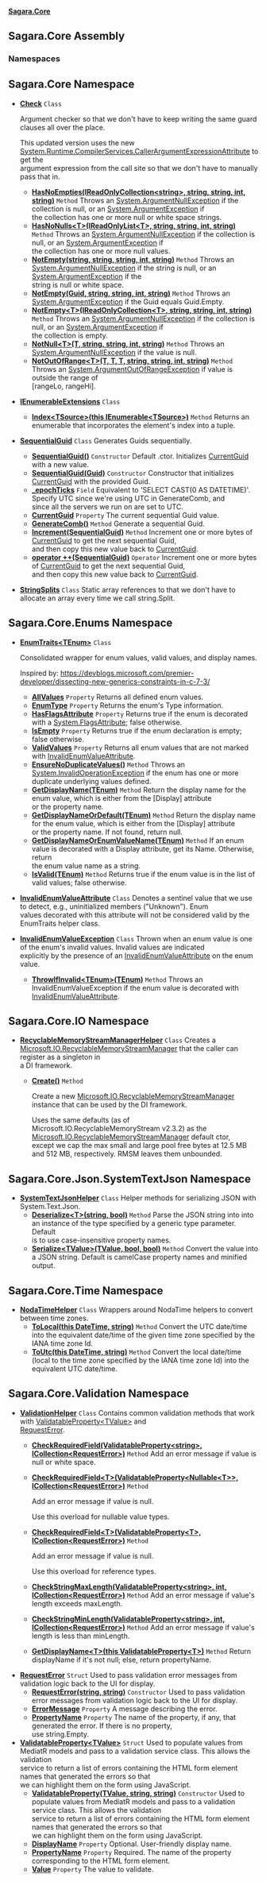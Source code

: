 #### [Sagara.Core](index.md 'index')

## Sagara.Core Assembly
### Namespaces

<a name='Sagara.Core'></a>

## Sagara.Core Namespace
- **[Check](Sagara.Core.Check.md 'Sagara.Core.Check')** `Class`   
    
  Argument checker so that we don't have to keep writing the same guard clauses all over the place.  
    
  This updated version uses the new [System.Runtime.CompilerServices.CallerArgumentExpressionAttribute](https://docs.microsoft.com/en-us/dotnet/api/System.Runtime.CompilerServices.CallerArgumentExpressionAttribute 'System.Runtime.CompilerServices.CallerArgumentExpressionAttribute') to get the   
              argument expression from the call site so that we don't have to manually pass that in.
  - **[HasNoEmpties(IReadOnlyCollection&lt;string&gt;, string, string, int, string)](Sagara.Core.Check.md#Sagara.Core.Check.HasNoEmpties(System.Collections.Generic.IReadOnlyCollection_string_,string,string,int,string) 'Sagara.Core.Check.HasNoEmpties(System.Collections.Generic.IReadOnlyCollection<string>, string, string, int, string)')** `Method` Throws an [System.ArgumentNullException](https://docs.microsoft.com/en-us/dotnet/api/System.ArgumentNullException 'System.ArgumentNullException') if the collection is null, or an [System.ArgumentException](https://docs.microsoft.com/en-us/dotnet/api/System.ArgumentException 'System.ArgumentException') if  
    the collection has one or more null or white space strings.
  - **[HasNoNulls&lt;T&gt;(IReadOnlyList&lt;T&gt;, string, string, int, string)](Sagara.Core.Check.md#Sagara.Core.Check.HasNoNulls_T_(System.Collections.Generic.IReadOnlyList_T_,string,string,int,string) 'Sagara.Core.Check.HasNoNulls<T>(System.Collections.Generic.IReadOnlyList<T>, string, string, int, string)')** `Method` Throws an [System.ArgumentNullException](https://docs.microsoft.com/en-us/dotnet/api/System.ArgumentNullException 'System.ArgumentNullException') if the collection is null, or an [System.ArgumentException](https://docs.microsoft.com/en-us/dotnet/api/System.ArgumentException 'System.ArgumentException') if  
    the collection has one or more null values.
  - **[NotEmpty(string, string, string, int, string)](Sagara.Core.Check.md#Sagara.Core.Check.NotEmpty(string,string,string,int,string) 'Sagara.Core.Check.NotEmpty(string, string, string, int, string)')** `Method` Throws an [System.ArgumentNullException](https://docs.microsoft.com/en-us/dotnet/api/System.ArgumentNullException 'System.ArgumentNullException') if the string is null, or an [System.ArgumentException](https://docs.microsoft.com/en-us/dotnet/api/System.ArgumentException 'System.ArgumentException') if the  
    string is null or white space.
  - **[NotEmpty(Guid, string, string, int, string)](Sagara.Core.Check.md#Sagara.Core.Check.NotEmpty(System.Guid,string,string,int,string) 'Sagara.Core.Check.NotEmpty(System.Guid, string, string, int, string)')** `Method` Throws an [System.ArgumentException](https://docs.microsoft.com/en-us/dotnet/api/System.ArgumentException 'System.ArgumentException') if the Guid equals Guid.Empty.
  - **[NotEmpty&lt;T&gt;(IReadOnlyCollection&lt;T&gt;, string, string, int, string)](Sagara.Core.Check.md#Sagara.Core.Check.NotEmpty_T_(System.Collections.Generic.IReadOnlyCollection_T_,string,string,int,string) 'Sagara.Core.Check.NotEmpty<T>(System.Collections.Generic.IReadOnlyCollection<T>, string, string, int, string)')** `Method` Throws an [System.ArgumentNullException](https://docs.microsoft.com/en-us/dotnet/api/System.ArgumentNullException 'System.ArgumentNullException') if the collection is null, or an [System.ArgumentException](https://docs.microsoft.com/en-us/dotnet/api/System.ArgumentException 'System.ArgumentException') if  
    the collection is empty.
  - **[NotNull&lt;T&gt;(T, string, string, int, string)](Sagara.Core.Check.md#Sagara.Core.Check.NotNull_T_(T,string,string,int,string) 'Sagara.Core.Check.NotNull<T>(T, string, string, int, string)')** `Method` Throws an [System.ArgumentNullException](https://docs.microsoft.com/en-us/dotnet/api/System.ArgumentNullException 'System.ArgumentNullException') if the value is null.
  - **[NotOutOfRange&lt;T&gt;(T, T, T, string, string, int, string)](Sagara.Core.Check.md#Sagara.Core.Check.NotOutOfRange_T_(T,T,T,string,string,int,string) 'Sagara.Core.Check.NotOutOfRange<T>(T, T, T, string, string, int, string)')** `Method` Throws an [System.ArgumentOutOfRangeException](https://docs.microsoft.com/en-us/dotnet/api/System.ArgumentOutOfRangeException 'System.ArgumentOutOfRangeException') if value is outside the range of   
    [rangeLo, rangeHi].
- **[IEnumerableExtensions](Sagara.Core.IEnumerableExtensions.md 'Sagara.Core.IEnumerableExtensions')** `Class`
  - **[Index&lt;TSource&gt;(this IEnumerable&lt;TSource&gt;)](Sagara.Core.IEnumerableExtensions.md#Sagara.Core.IEnumerableExtensions.Index_TSource_(thisSystem.Collections.Generic.IEnumerable_TSource_) 'Sagara.Core.IEnumerableExtensions.Index<TSource>(this System.Collections.Generic.IEnumerable<TSource>)')** `Method` Returns an enumerable that incorporates the element's index into a tuple.
- **[SequentialGuid](Sagara.Core.SequentialGuid.md 'Sagara.Core.SequentialGuid')** `Class` Generates Guids sequentially.
  - **[SequentialGuid()](Sagara.Core.SequentialGuid.md#Sagara.Core.SequentialGuid.SequentialGuid() 'Sagara.Core.SequentialGuid.SequentialGuid()')** `Constructor` Default .ctor. Initializes [CurrentGuid](Sagara.Core.SequentialGuid.md#Sagara.Core.SequentialGuid.CurrentGuid 'Sagara.Core.SequentialGuid.CurrentGuid') with a new value.
  - **[SequentialGuid(Guid)](Sagara.Core.SequentialGuid.md#Sagara.Core.SequentialGuid.SequentialGuid(System.Guid) 'Sagara.Core.SequentialGuid.SequentialGuid(System.Guid)')** `Constructor` Constructor that initializes [CurrentGuid](Sagara.Core.SequentialGuid.md#Sagara.Core.SequentialGuid.CurrentGuid 'Sagara.Core.SequentialGuid.CurrentGuid') with the provided Guid.
  - **[_epochTicks](Sagara.Core.SequentialGuid.md#Sagara.Core.SequentialGuid._epochTicks 'Sagara.Core.SequentialGuid._epochTicks')** `Field` Equivalent to 'SELECT CAST(0 AS DATETIME)'. Specify UTC since we're using UTC in GenerateComb, and   
    since all the servers we run on are set to UTC.
  - **[CurrentGuid](Sagara.Core.SequentialGuid.md#Sagara.Core.SequentialGuid.CurrentGuid 'Sagara.Core.SequentialGuid.CurrentGuid')** `Property` The current sequential Guid value.
  - **[GenerateComb()](Sagara.Core.SequentialGuid.md#Sagara.Core.SequentialGuid.GenerateComb() 'Sagara.Core.SequentialGuid.GenerateComb()')** `Method` Generate a sequential Guid.
  - **[Increment(SequentialGuid)](Sagara.Core.SequentialGuid.md#Sagara.Core.SequentialGuid.Increment(Sagara.Core.SequentialGuid) 'Sagara.Core.SequentialGuid.Increment(Sagara.Core.SequentialGuid)')** `Method` Increment one or more bytes of [CurrentGuid](Sagara.Core.SequentialGuid.md#Sagara.Core.SequentialGuid.CurrentGuid 'Sagara.Core.SequentialGuid.CurrentGuid') to get the next sequential Guid,  
    and then copy this new value back to [CurrentGuid](Sagara.Core.SequentialGuid.md#Sagara.Core.SequentialGuid.CurrentGuid 'Sagara.Core.SequentialGuid.CurrentGuid').
  - **[operator ++(SequentialGuid)](Sagara.Core.SequentialGuid.md#Sagara.Core.SequentialGuid.op_Increment(Sagara.Core.SequentialGuid) 'Sagara.Core.SequentialGuid.op_Increment(Sagara.Core.SequentialGuid)')** `Operator` Increment one or more bytes of [CurrentGuid](Sagara.Core.SequentialGuid.md#Sagara.Core.SequentialGuid.CurrentGuid 'Sagara.Core.SequentialGuid.CurrentGuid') to get the next sequential Guid,  
    and then copy this new value back to [CurrentGuid](Sagara.Core.SequentialGuid.md#Sagara.Core.SequentialGuid.CurrentGuid 'Sagara.Core.SequentialGuid.CurrentGuid').
- **[StringSplits](Sagara.Core.StringSplits.md 'Sagara.Core.StringSplits')** `Class` Static array references to that we don't have to allocate an array every time we call string.Split.

<a name='Sagara.Core.Enums'></a>

## Sagara.Core.Enums Namespace
- **[EnumTraits&lt;TEnum&gt;](Sagara.Core.Enums.EnumTraits_TEnum_.md 'Sagara.Core.Enums.EnumTraits<TEnum>')** `Class`   
    
  Consolidated wrapper for enum values, valid values, and display names.  
    
  Inspired by: https://devblogs.microsoft.com/premier-developer/dissecting-new-generics-constraints-in-c-7-3/
  - **[AllValues](Sagara.Core.Enums.EnumTraits_TEnum_.md#Sagara.Core.Enums.EnumTraits_TEnum_.AllValues 'Sagara.Core.Enums.EnumTraits<TEnum>.AllValues')** `Property` Returns all defined enum values.
  - **[EnumType](Sagara.Core.Enums.EnumTraits_TEnum_.md#Sagara.Core.Enums.EnumTraits_TEnum_.EnumType 'Sagara.Core.Enums.EnumTraits<TEnum>.EnumType')** `Property` Returns the enum's Type information.
  - **[HasFlagsAttribute](Sagara.Core.Enums.EnumTraits_TEnum_.md#Sagara.Core.Enums.EnumTraits_TEnum_.HasFlagsAttribute 'Sagara.Core.Enums.EnumTraits<TEnum>.HasFlagsAttribute')** `Property` Returns true if the enum is decorated with a [System.FlagsAttribute](https://docs.microsoft.com/en-us/dotnet/api/System.FlagsAttribute 'System.FlagsAttribute'); false otherwise.
  - **[IsEmpty](Sagara.Core.Enums.EnumTraits_TEnum_.md#Sagara.Core.Enums.EnumTraits_TEnum_.IsEmpty 'Sagara.Core.Enums.EnumTraits<TEnum>.IsEmpty')** `Property` Returns true if the enum declaration is empty; false otherwise.
  - **[ValidValues](Sagara.Core.Enums.EnumTraits_TEnum_.md#Sagara.Core.Enums.EnumTraits_TEnum_.ValidValues 'Sagara.Core.Enums.EnumTraits<TEnum>.ValidValues')** `Property` Returns all enum values that are not marked with [InvalidEnumValueAttribute](Sagara.Core.Enums.InvalidEnumValueAttribute.md 'Sagara.Core.Enums.InvalidEnumValueAttribute').
  - **[EnsureNoDuplicateValues()](Sagara.Core.Enums.EnumTraits_TEnum_.md#Sagara.Core.Enums.EnumTraits_TEnum_.EnsureNoDuplicateValues() 'Sagara.Core.Enums.EnumTraits<TEnum>.EnsureNoDuplicateValues()')** `Method` Throws an [System.InvalidOperationException](https://docs.microsoft.com/en-us/dotnet/api/System.InvalidOperationException 'System.InvalidOperationException') if the enum has one or more duplicate underlying values defined.
  - **[GetDisplayName(TEnum)](Sagara.Core.Enums.EnumTraits_TEnum_.md#Sagara.Core.Enums.EnumTraits_TEnum_.GetDisplayName(TEnum) 'Sagara.Core.Enums.EnumTraits<TEnum>.GetDisplayName(TEnum)')** `Method` Return the display name for the enum value, which is either from the [Display] attribute   
    or the property name.
  - **[GetDisplayNameOrDefault(TEnum)](Sagara.Core.Enums.EnumTraits_TEnum_.md#Sagara.Core.Enums.EnumTraits_TEnum_.GetDisplayNameOrDefault(TEnum) 'Sagara.Core.Enums.EnumTraits<TEnum>.GetDisplayNameOrDefault(TEnum)')** `Method` Return the display name for the enum value, which is either from the [Display] attribute   
    or the property name. If not found, return null.
  - **[GetDisplayNameOrEnumValueName(TEnum)](Sagara.Core.Enums.EnumTraits_TEnum_.md#Sagara.Core.Enums.EnumTraits_TEnum_.GetDisplayNameOrEnumValueName(TEnum) 'Sagara.Core.Enums.EnumTraits<TEnum>.GetDisplayNameOrEnumValueName(TEnum)')** `Method` If an enum value is decorated with a Display attribute, get its Name. Otherwise, return  
    the enum value name as a string.
  - **[IsValid(TEnum)](Sagara.Core.Enums.EnumTraits_TEnum_.md#Sagara.Core.Enums.EnumTraits_TEnum_.IsValid(TEnum) 'Sagara.Core.Enums.EnumTraits<TEnum>.IsValid(TEnum)')** `Method` Returns true if the enum value is in the list of valid values; false otherwise.
- **[InvalidEnumValueAttribute](Sagara.Core.Enums.InvalidEnumValueAttribute.md 'Sagara.Core.Enums.InvalidEnumValueAttribute')** `Class` Denotes a sentinel value that we use to detect, e.g., uninitialized members ("Unknown"). Enum  
  values decorated with this attribute will not be considered valid by the EnumTraits helper class.
- **[InvalidEnumValueException](Sagara.Core.Enums.InvalidEnumValueException.md 'Sagara.Core.Enums.InvalidEnumValueException')** `Class` Thrown when an enum value is one of the enum's invalid values. Invalid values are indicated   
  explicitly by the presence of an [InvalidEnumValueAttribute](Sagara.Core.Enums.InvalidEnumValueAttribute.md 'Sagara.Core.Enums.InvalidEnumValueAttribute') on the enum value.
  - **[ThrowIfInvalid&lt;TEnum&gt;(TEnum)](Sagara.Core.Enums.InvalidEnumValueException.md#Sagara.Core.Enums.InvalidEnumValueException.ThrowIfInvalid_TEnum_(TEnum) 'Sagara.Core.Enums.InvalidEnumValueException.ThrowIfInvalid<TEnum>(TEnum)')** `Method` Throws an InvalidEnumValueException if the enum value is decorated with [InvalidEnumValueAttribute](Sagara.Core.Enums.InvalidEnumValueAttribute.md 'Sagara.Core.Enums.InvalidEnumValueAttribute').

<a name='Sagara.Core.IO'></a>

## Sagara.Core.IO Namespace
- **[RecyclableMemoryStreamManagerHelper](Sagara.Core.IO.RecyclableMemoryStreamManagerHelper.md 'Sagara.Core.IO.RecyclableMemoryStreamManagerHelper')** `Class` Creates a [Microsoft.IO.RecyclableMemoryStreamManager](https://docs.microsoft.com/en-us/dotnet/api/Microsoft.IO.RecyclableMemoryStreamManager 'Microsoft.IO.RecyclableMemoryStreamManager') that the caller can register as a singleton in   
  a DI framework.
  - **[Create()](Sagara.Core.IO.RecyclableMemoryStreamManagerHelper.md#Sagara.Core.IO.RecyclableMemoryStreamManagerHelper.Create() 'Sagara.Core.IO.RecyclableMemoryStreamManagerHelper.Create()')** `Method`   
      
    Create a new [Microsoft.IO.RecyclableMemoryStreamManager](https://docs.microsoft.com/en-us/dotnet/api/Microsoft.IO.RecyclableMemoryStreamManager 'Microsoft.IO.RecyclableMemoryStreamManager') instance that can be used by the DI framework.  
      
    Uses the same defaults (as of Microsoft.IO.RecyclableMemoryStream v2.3.2) as the [Microsoft.IO.RecyclableMemoryStreamManager](https://docs.microsoft.com/en-us/dotnet/api/Microsoft.IO.RecyclableMemoryStreamManager 'Microsoft.IO.RecyclableMemoryStreamManager') default ctor,  
                except we cap the max small and large pool free bytes at 12.5 MB and 512 MB, respectively. RMSM leaves them unbounded.

<a name='Sagara.Core.Json.SystemTextJson'></a>

## Sagara.Core.Json.SystemTextJson Namespace
- **[SystemTextJsonHelper](Sagara.Core.Json.SystemTextJson.SystemTextJsonHelper.md 'Sagara.Core.Json.SystemTextJson.SystemTextJsonHelper')** `Class` Helper methods for serializing JSON with System.Text.Json.
  - **[Deserialize&lt;T&gt;(string, bool)](Sagara.Core.Json.SystemTextJson.SystemTextJsonHelper.md#Sagara.Core.Json.SystemTextJson.SystemTextJsonHelper.Deserialize_T_(string,bool) 'Sagara.Core.Json.SystemTextJson.SystemTextJsonHelper.Deserialize<T>(string, bool)')** `Method` Parse the JSON string into into an instance of the type specified by a generic type parameter. Default  
    is to use case-insensitive property names.
  - **[Serialize&lt;TValue&gt;(TValue, bool, bool)](Sagara.Core.Json.SystemTextJson.SystemTextJsonHelper.md#Sagara.Core.Json.SystemTextJson.SystemTextJsonHelper.Serialize_TValue_(TValue,bool,bool) 'Sagara.Core.Json.SystemTextJson.SystemTextJsonHelper.Serialize<TValue>(TValue, bool, bool)')** `Method` Convert the value into a JSON string. Default is camelCase property names and minified output.

<a name='Sagara.Core.Time'></a>

## Sagara.Core.Time Namespace
- **[NodaTimeHelper](Sagara.Core.Time.NodaTimeHelper.md 'Sagara.Core.Time.NodaTimeHelper')** `Class` Wrappers around NodaTime helpers to convert between time zones.
  - **[ToLocal(this DateTime, string)](Sagara.Core.Time.NodaTimeHelper.md#Sagara.Core.Time.NodaTimeHelper.ToLocal(thisSystem.DateTime,string) 'Sagara.Core.Time.NodaTimeHelper.ToLocal(this System.DateTime, string)')** `Method` Convert the UTC date/time into the equivalent date/time of the given time zone specified by the   
    IANA time zone Id.
  - **[ToUtc(this DateTime, string)](Sagara.Core.Time.NodaTimeHelper.md#Sagara.Core.Time.NodaTimeHelper.ToUtc(thisSystem.DateTime,string) 'Sagara.Core.Time.NodaTimeHelper.ToUtc(this System.DateTime, string)')** `Method` Convert the local date/time (local to the time zone specified by the IANA time zone Id) into the  
    equivalent UTC date/time.

<a name='Sagara.Core.Validation'></a>

## Sagara.Core.Validation Namespace
- **[ValidationHelper](Sagara.Core.Validation.ValidationHelper.md 'Sagara.Core.Validation.ValidationHelper')** `Class` Contains common validation methods that work with [ValidatableProperty&lt;TValue&gt;](Sagara.Core.Validation.ValidatableProperty_TValue_.md 'Sagara.Core.Validation.ValidatableProperty<TValue>') and   
  [RequestError](Sagara.Core.Validation.RequestError.md 'Sagara.Core.Validation.RequestError').
  - **[CheckRequiredField(ValidatableProperty&lt;string&gt;, ICollection&lt;RequestError&gt;)](Sagara.Core.Validation.ValidationHelper.md#Sagara.Core.Validation.ValidationHelper.CheckRequiredField(Sagara.Core.Validation.ValidatableProperty_string_,System.Collections.Generic.ICollection_Sagara.Core.Validation.RequestError_) 'Sagara.Core.Validation.ValidationHelper.CheckRequiredField(Sagara.Core.Validation.ValidatableProperty<string>, System.Collections.Generic.ICollection<Sagara.Core.Validation.RequestError>)')** `Method` Add an error message if value is null or white space.
  - **[CheckRequiredField&lt;T&gt;(ValidatableProperty&lt;Nullable&lt;T&gt;&gt;, ICollection&lt;RequestError&gt;)](Sagara.Core.Validation.ValidationHelper.md#Sagara.Core.Validation.ValidationHelper.CheckRequiredField_T_(Sagara.Core.Validation.ValidatableProperty_System.Nullable_T__,System.Collections.Generic.ICollection_Sagara.Core.Validation.RequestError_) 'Sagara.Core.Validation.ValidationHelper.CheckRequiredField<T>(Sagara.Core.Validation.ValidatableProperty<System.Nullable<T>>, System.Collections.Generic.ICollection<Sagara.Core.Validation.RequestError>)')** `Method`   
      
    Add an error message if value is null.  
      
    Use this overload for nullable value types.
  - **[CheckRequiredField&lt;T&gt;(ValidatableProperty&lt;T&gt;, ICollection&lt;RequestError&gt;)](Sagara.Core.Validation.ValidationHelper.md#Sagara.Core.Validation.ValidationHelper.CheckRequiredField_T_(Sagara.Core.Validation.ValidatableProperty_T_,System.Collections.Generic.ICollection_Sagara.Core.Validation.RequestError_) 'Sagara.Core.Validation.ValidationHelper.CheckRequiredField<T>(Sagara.Core.Validation.ValidatableProperty<T>, System.Collections.Generic.ICollection<Sagara.Core.Validation.RequestError>)')** `Method`   
      
    Add an error message if value is null.  
      
    Use this overload for reference types.
  - **[CheckStringMaxLength(ValidatableProperty&lt;string&gt;, int, ICollection&lt;RequestError&gt;)](Sagara.Core.Validation.ValidationHelper.md#Sagara.Core.Validation.ValidationHelper.CheckStringMaxLength(Sagara.Core.Validation.ValidatableProperty_string_,int,System.Collections.Generic.ICollection_Sagara.Core.Validation.RequestError_) 'Sagara.Core.Validation.ValidationHelper.CheckStringMaxLength(Sagara.Core.Validation.ValidatableProperty<string>, int, System.Collections.Generic.ICollection<Sagara.Core.Validation.RequestError>)')** `Method` Add an error message if value's length exceeds maxLength.
  - **[CheckStringMinLength(ValidatableProperty&lt;string&gt;, int, ICollection&lt;RequestError&gt;)](Sagara.Core.Validation.ValidationHelper.md#Sagara.Core.Validation.ValidationHelper.CheckStringMinLength(Sagara.Core.Validation.ValidatableProperty_string_,int,System.Collections.Generic.ICollection_Sagara.Core.Validation.RequestError_) 'Sagara.Core.Validation.ValidationHelper.CheckStringMinLength(Sagara.Core.Validation.ValidatableProperty<string>, int, System.Collections.Generic.ICollection<Sagara.Core.Validation.RequestError>)')** `Method` Add an error message if value's length is less than minLength.
  - **[GetDisplayName&lt;T&gt;(this ValidatableProperty&lt;T&gt;)](Sagara.Core.Validation.ValidationHelper.md#Sagara.Core.Validation.ValidationHelper.GetDisplayName_T_(thisSagara.Core.Validation.ValidatableProperty_T_) 'Sagara.Core.Validation.ValidationHelper.GetDisplayName<T>(this Sagara.Core.Validation.ValidatableProperty<T>)')** `Method` Return displayName if it's not null; else, return propertyName.
- **[RequestError](Sagara.Core.Validation.RequestError.md 'Sagara.Core.Validation.RequestError')** `Struct` Used to pass validation error messages from validation logic back to the UI for display.
  - **[RequestError(string, string)](Sagara.Core.Validation.RequestError.md#Sagara.Core.Validation.RequestError.RequestError(string,string) 'Sagara.Core.Validation.RequestError.RequestError(string, string)')** `Constructor` Used to pass validation error messages from validation logic back to the UI for display.
  - **[ErrorMessage](Sagara.Core.Validation.RequestError.md#Sagara.Core.Validation.RequestError.ErrorMessage 'Sagara.Core.Validation.RequestError.ErrorMessage')** `Property` A message describing the error.
  - **[PropertyName](Sagara.Core.Validation.RequestError.md#Sagara.Core.Validation.RequestError.PropertyName 'Sagara.Core.Validation.RequestError.PropertyName')** `Property` The name of the property, if any, that generated the error. If there is no property,  
                use string.Empty.
- **[ValidatableProperty&lt;TValue&gt;](Sagara.Core.Validation.ValidatableProperty_TValue_.md 'Sagara.Core.Validation.ValidatableProperty<TValue>')** `Struct` Used to populate values from MediatR models and pass to a validation service class. This allows the validation  
  service to return a list of errors containing the HTML form element names that generated the errors so that  
  we can highlight them on the form using JavaScript.
  - **[ValidatableProperty(TValue, string, string)](Sagara.Core.Validation.ValidatableProperty_TValue_.md#Sagara.Core.Validation.ValidatableProperty_TValue_.ValidatableProperty(TValue,string,string) 'Sagara.Core.Validation.ValidatableProperty<TValue>.ValidatableProperty(TValue, string, string)')** `Constructor` Used to populate values from MediatR models and pass to a validation service class. This allows the validation  
    service to return a list of errors containing the HTML form element names that generated the errors so that  
    we can highlight them on the form using JavaScript.
  - **[DisplayName](Sagara.Core.Validation.ValidatableProperty_TValue_.md#Sagara.Core.Validation.ValidatableProperty_TValue_.DisplayName 'Sagara.Core.Validation.ValidatableProperty<TValue>.DisplayName')** `Property` Optional. User-friendly display name.
  - **[PropertyName](Sagara.Core.Validation.ValidatableProperty_TValue_.md#Sagara.Core.Validation.ValidatableProperty_TValue_.PropertyName 'Sagara.Core.Validation.ValidatableProperty<TValue>.PropertyName')** `Property` Required. The name of the property corresponding to the HTML form element.
  - **[Value](Sagara.Core.Validation.ValidatableProperty_TValue_.md#Sagara.Core.Validation.ValidatableProperty_TValue_.Value 'Sagara.Core.Validation.ValidatableProperty<TValue>.Value')** `Property` The value to validate.